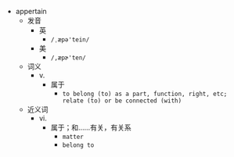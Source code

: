 - appertain
  - 发音
    - 英
      - `/ˌæpə'tein/`
    - 美
      - `/,æpɚ'ten/`
  - 词义
    - v.
      - 属于
        - `to belong (to) as a part, function, right, etc; relate (to) or be connected (with) `
  - 近义词
    - vi.
      - 属于；和……有关，有关系
        - `matter`
        - `belong to`
